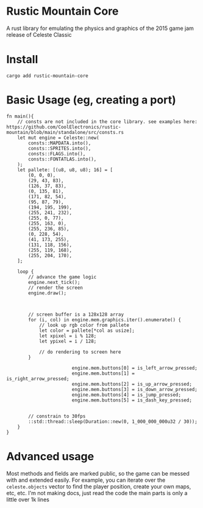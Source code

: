 # Rustic Mountain Core
A rust library for emulating the physics and graphics of the 2015 game jam release of Celeste Classic

# Install
```
cargo add rustic-mountain-core
```

# Basic Usage (eg, creating a port)
```
fn main(){
    // consts are not included in the core library. see examples here: https://github.com/CoolElectronics/rustic-mountain/blob/main/standalone/src/consts.rs
    let mut engine = Celeste::new(
        consts::MAPDATA.into(),
        consts::SPRITES.into(),
        consts::FLAGS.into(),
        consts::FONTATLAS.into(),
    );
    let pallete: [(u8, u8, u8); 16] = [
        (0, 0, 0),
        (29, 43, 83),
        (126, 37, 83),
        (0, 135, 81),
        (171, 82, 54),
        (95, 87, 79),
        (194, 195, 199),
        (255, 241, 232),
        (255, 0, 77),
        (255, 163, 0),
        (255, 236, 85),
        (0, 228, 54),
        (41, 173, 255),
        (131, 118, 156),
        (255, 119, 168),
        (255, 204, 170),
    ];

    loop {
        // advance the game logic
        engine.next_tick();
        // render the screen
        engine.draw();



        // screen buffer is a 128x128 array
        for (i, col) in engine.mem.graphics.iter().enumerate() {
            // look up rgb color from pallete
            let color = pallete[*col as usize];
            let xpixel = i % 128;
            let ypixel = i / 128;

            // do rendering to screen here
        }

                        engine.mem.buttons[0] = is_left_arrow_pressed;
                        engine.mem.buttons[1] = is_right_arrow_pressed;
                        engine.mem.buttons[2] = is_up_arrow_pressed;
                        engine.mem.buttons[3] = is_down_arrow_pressed;
                        engine.mem.buttons[4] = is_jump_pressed;
                        engine.mem.buttons[5] = is_dash_key_pressed;


        // constrain to 30fps
        ::std::thread::sleep(Duration::new(0, 1_000_000_000u32 / 30));
    }
}
```


# Advanced usage
Most methods and fields are marked public, so the game can be messed with and extended easily. For example, you can iterate over the `celeste.objects` vector to find the player position, create your own maps, etc, etc. I'm not making docs, just read the code the main parts is only a little over 1k lines


